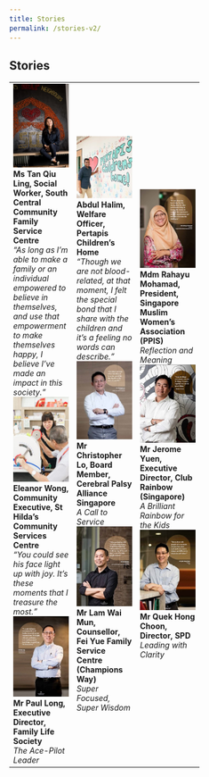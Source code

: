 ```yaml
---
title: Stories
permalink: /stories-v2/
---
```

## Stories

<table width="300px">
<tbody>
      <td width="100px">
          <a href="ms-tan-qiu-ling"><img src="/images/stories/mainpage/ms-tan-qiu-ling-1.jpg" alt="Ms Tan Qiu Ling" title="View Story" /></a>
          <br /><strong>Ms Tan Qiu Ling, Social Worker, South Central Community Family Service Centre</strong>
          <br /><em>“As long as I’m able to make a family or an individual empowered to believe in themselves, and use that empowerment to make themselves happy, I believe I’ve made an impact in this society.”</em>
          <br />
          <a href="ms-eleanor-wong"><img src="/images/stories/mainpage/ms-eleanor-wong.jpg" alt="Ms Eleanor Wong" title="View Story" /></a>
          <br /><strong>Eleanor Wong, Community Executive, St Hilda’s Community Services Centre</strong>
          <br /><em>“You could see his face light up with joy. It’s these moments that I treasure the most.”</em>
          <br />
          <a href="mr-paul-long"><img src="/images/stories/mainpage/mr-paul-long.jpg" alt="Mr Paul-Long" title="View Story" /></a>
          <br /><strong>Mr Paul Long, Executive Director, Family Life Society</strong>
          <br /><em>The Ace-Pilot Leader</em>
          <br/>   
      </td>
      <td width="100px"><a href="mr-abdul-halim"><img src="/images/stories/mainpage/mr-abdul-halim.jpg" alt="Mr Abdul Halim" title="View Story" /></a><br /><strong>Abdul Halim, Welfare Officer, Pertapis Children’s Home</strong><br /><em>“Though we are not blood-related, at that moment, I felt the special bond that I share with the children and it’s a feeling no words can describe.”</em>
      <br />
      <a href="mr-christopher-lo"><img src="/images/stories/mainpage/mr-christopher-lo.jpg" alt="Mr Christopher Lo" title="View Story" /></a><br /><strong>Mr Christopher Lo, Board Member, Cerebral Palsy Alliance Singapore</strong><br /><em>A Call to Service</em>
      <br/>
      <a href="mr-lam-wai-mun"><img src="/images/stories/mainpage/mr-lam-wai-mun.jpg" alt="Mr Lam Wai Mun" title="View Story" /></a><br /><strong>Mr Lam Wai Mun, Counsellor, Fei Yue Family Service Centre (Champions Way)</strong><br /><em>Super Focused, Super Wisdom</em>
      <br/>
      </td>
      <td width="100px"><a href="mdm-rahayu-mohamad"><img src="/images/stories/mainpage/mdm-rahayu-mohamad.jpg" alt="Mdm Rahayu Mohamad" title="View Story" /></a><br /><strong>Mdm Rahayu Mohamad, President, Singapore Muslim Women’s Association (PPIS)</strong><br /><em>Reflection and Meaning</em>
      <br />
      <a href="mr-jerome-yuen"><img src="/images/stories/mainpage/mr-jerome-yuen.jpg" alt="Mr Jerome Yuen" title="View Story" /></a><br /><strong>Mr Jerome Yuen, Executive Director, Club Rainbow (Singapore)</strong><br /><em>A Brilliant Rainbow for the Kids</em>
      <br/>
      <a href="mr-quek-hong-choon"><img src="/images/stories/mainpage/mr-quek-hong-choon.jpg" alt="Mr Quek Hong Choon" title="View Story" /></a><br /><strong>Mr Quek Hong Choon, Director, SPD</strong><br /><em>Leading with Clarity</em>
      </td>
  </tbody>
</table>
